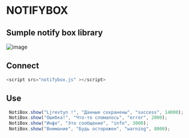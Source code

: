 # NOTIFYBOX

## Sumple notify box library



![image](https://github.com/user-attachments/assets/ae122ede-2b10-40c9-b60c-1de7ab0fd50c)

## Connect
```js
<script src="notifybox.js" ></script>
```

## Use
```js
 NotiBox.show("Ljrevtyn !", "Данные сохранены", "success", 14000);
 NotiBox.show("Ошибка!", "Что-то сломалось", "error", 2000);
 NotiBox.show("Инфо", "Это сообщение", "info", 3000);
 NotiBox.show("Внимание", "Будь осторожен", "warning", 8000);
```


